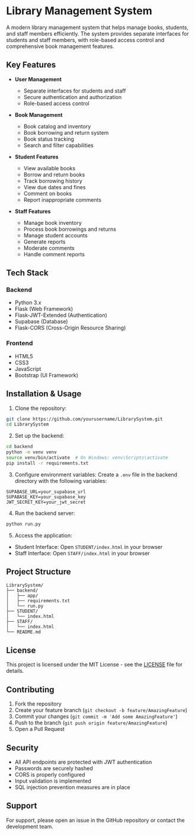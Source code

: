 # Library Management System

A modern library management system that helps manage books, students, and staff members efficiently. The system provides separate interfaces for students and staff members, with role-based access control and comprehensive book management features.

## Key Features

- **User Management**
  - Separate interfaces for students and staff
  - Secure authentication and authorization
  - Role-based access control

- **Book Management**
  - Book catalog and inventory
  - Book borrowing and return system
  - Book status tracking
  - Search and filter capabilities

- **Student Features**
  - View available books
  - Borrow and return books
  - Track borrowing history
  - View due dates and fines
  - Comment on books
  - Report inappropriate comments

- **Staff Features**
  - Manage book inventory
  - Process book borrowings and returns
  - Manage student accounts
  - Generate reports
  - Moderate comments
  - Handle comment reports

## Tech Stack

### Backend
- Python 3.x
- Flask (Web Framework)
- Flask-JWT-Extended (Authentication)
- Supabase (Database)
- Flask-CORS (Cross-Origin Resource Sharing)

### Frontend
- HTML5
- CSS3
- JavaScript
- Bootstrap (UI Framework)

## Installation & Usage

1. Clone the repository:
```bash
git clone https://github.com/yourusername/LibrarySystem.git
cd LibrarySystem
```

2. Set up the backend:
```bash
cd backend
python -m venv venv
source venv/bin/activate  # On Windows: venv\Scripts\activate
pip install -r requirements.txt
```

3. Configure environment variables:
Create a `.env` file in the backend directory with the following variables:
```
SUPABASE_URL=your_supabase_url
SUPABASE_KEY=your_supabase_key
JWT_SECRET_KEY=your_jwt_secret
```

4. Run the backend server:
```bash
python run.py
```

5. Access the application:
- Student Interface: Open `STUDENT/index.html` in your browser
- Staff Interface: Open `STAFF/index.html` in your browser

## Project Structure

```
LibrarySystem/
├── backend/
│   ├── app/
│   ├── requirements.txt
│   └── run.py
├── STUDENT/
│   └── index.html
├── STAFF/
│   └── index.html
└── README.md
```

## License

This project is licensed under the MIT License - see the [LICENSE](LICENSE) file for details.

## Contributing

1. Fork the repository
2. Create your feature branch (`git checkout -b feature/AmazingFeature`)
3. Commit your changes (`git commit -m 'Add some AmazingFeature'`)
4. Push to the branch (`git push origin feature/AmazingFeature`)
5. Open a Pull Request

## Security

- All API endpoints are protected with JWT authentication
- Passwords are securely hashed
- CORS is properly configured
- Input validation is implemented
- SQL injection prevention measures are in place

## Support

For support, please open an issue in the GitHub repository or contact the development team. 